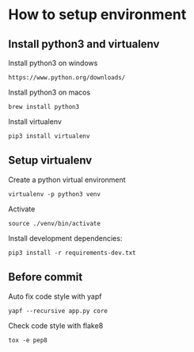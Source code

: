 # How to setup environment

## Install python3 and virtualenv

Install python3 on windows

    https://www.python.org/downloads/

Install python3 on macos

    brew install python3

Install virtualenv

    pip3 install virtualenv

## Setup virtualenv

Create a python virtual environment

    virtualenv -p python3 venv

Activate 

    source ./venv/bin/activate

Install development dependencies:

    pip3 install -r requirements-dev.txt

## Before commit

Auto fix code style with yapf

    yapf --recursive app.py core

Check code style with flake8

    tox -e pep8
